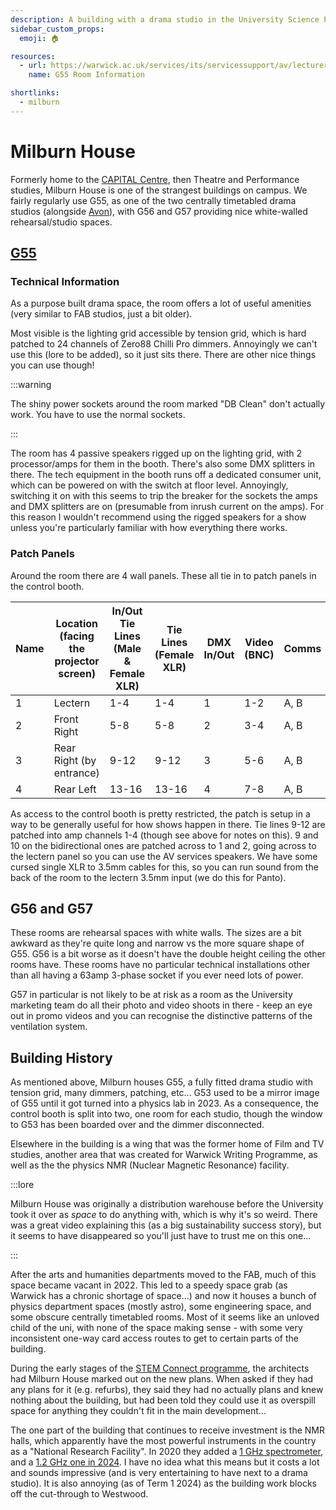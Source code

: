 ```yaml
---
description: A building with a drama studio in the University Science Park.
sidebar_custom_props:
  emoji: 🏠

resources:
  - url: https://warwick.ac.uk/services/its/servicessupport/av/lecturerooms/roominformation/g55
    name: G55 Room Information

shortlinks:
  - milburn
---
```


# Milburn House

Formerly home to the [CAPITAL Centre](https://warwick.ac.uk/fac/cross_fac/capital/), then Theatre and Performance
studies, Milburn House is one of the strangest buildings on campus. We fairly regularly use G55, as one of the two
centrally timetabled drama studios (alongside [Avon](./03-avon.md)), with G56 and G57 providing nice white-walled
rehearsal/studio spaces.

## [G55](https://warwick.ac.uk/services/its/servicessupport/av/lecturerooms/roominformation/g55)

### Technical Information

As a purpose built drama space, the room offers a lot of useful amenities (very similar to FAB studios, just a bit
older).

Most visible is the lighting grid accessible by tension grid, which is hard patched to 24 channels of Zero88 Chilli Pro
dimmers. Annoyingly we can't use this (lore to be added), so it just sits there. There are other nice things you can use
though!

:::warning

The shiny power sockets around the room marked "DB Clean" don't actually work. You have to use the normal sockets.

:::

The room has 4 passive speakers rigged up on the lighting grid, with 2 processor/amps for them in the booth. There's
also some DMX splitters in there. The tech equipment in the booth runs off a dedicated consumer unit, which can be
powered on with the switch at floor level. Annoyingly, switching it on with this seems to trip the breaker for the
sockets the amps and DMX splitters are on (presumable from inrush current on the amps). For this reason I wouldn't
recommend using the rigged speakers for a show unless you're particularly familiar with how everything there works.

### Patch Panels

Around the room there are 4 wall panels. These all tie in to patch panels in the control booth.

| Name | Location (facing the projector screen) | In/Out Tie Lines (Male & Female XLR) | Tie Lines (Female XLR) | DMX In/Out | Video (BNC) | Comms | SpeakON |
| ---- | -------------------------------------- | ------------------------------------ | ---------------------- | ---------- | ----------- | ----- | ------- |
| 1    | Lectern                                | 1-4                                  | 1-4                    | 1          | 1-2         | A, B  | 1-2     |
| 2    | Front Right                            | 5-8                                  | 5-8                    | 2          | 3-4         | A, B  | 3-4     |
| 3    | Rear Right (by entrance)               | 9-12                                 | 9-12                   | 3          | 5-6         | A, B  | 5-6     |
| 4    | Rear Left                              | 13-16                                | 13-16                  | 4          | 7-8         | A, B  | 7-8     |

As access to the control booth is pretty restricted, the patch is setup in a way to be generally useful for how shows
happen in there. Tie lines 9-12 are patched into amp channels 1-4 (though see above for notes on this). 9 and 10 on the
bidirectional ones are patched across to 1 and 2, going across to the lectern panel so you can use the AV services
speakers. We have some cursed single XLR to 3.5mm cables for this, so you can run sound from the back of the room to the
lectern 3.5mm input (we do this for Panto).

## G56 and G57

These rooms are rehearsal spaces with white walls. The sizes are a bit awkward as they're quite long and narrow vs the
more square shape of G55. G56 is a bit worse as it doesn't have the double height ceiling the other rooms have. These
rooms have no particular technical installations other than all having a 63amp 3-phase socket if you ever need lots of
power.

G57 in particular is not likely to be at risk as a room as the University marketing team do all their photo and video
shoots in there - keep an eye out in promo videos and you can recognise the distinctive patterns of the ventilation
system.

## Building History

As mentioned above, Milburn houses G55, a fully fitted drama studio with tension grid, many dimmers, patching, etc...
G53 used to be a mirror image of G55 until it got turned into a physics lab in 2023. As a consequence, the control booth
is split into two, one room for each studio, though the window to G53 has been boarded over and the dimmer disconnected.

Elsewhere in the building is a wing that was the former home of Film and TV studies, another area that was created for
Warwick Writing Programme, as well as the the physics NMR (Nuclear Magnetic Resonance) facility.

:::lore

Milburn House was originally a distribution warehouse before the University took it over as _space_ to do anything with,
which is why it's so weird. There was a great video explaining this (as a big sustainability success story), but it
seems to have disappeared so you'll just have to trust me on this one...

:::

After the arts and humanities departments moved to the FAB, much of this space became vacant in 2022. This led to a
speedy space grab (as Warwick has a chronic shortage of space...) and now it houses a bunch of physics department spaces
(mostly astro), some engineering space, and some obscure centrally timetabled rooms. Most of it seems like an unloved
child of the uni, with none of the space making sense - with some very inconsistent one-way card access routes to get to
certain parts of the building.

During the early stages of the [STEM Connect programme](https://warwick.ac.uk/about/strategy/connect/stem/), the
architects had Milburn House marked out on the new plans. When asked if they had any plans for it (e.g. refurbs), they
said they had no actually plans and knew nothing about the building, but had been told they could use it as overspill
space for anything they couldn't fit in the main development...

The one part of the building that continues to receive investment is the NMR halls, which apparently have the most
powerful instruments in the country as a "National Research Facility". In 2020 they added a
[1 GHz spectrometer](https://deeley.co.uk/deeley-construction-completes-950k-university-of-warwick-lab-extension/), and
a [1.2 GHz one in 2024](https://www.quantem.co.uk/2024/05/20/start-on-site-for-milburn-house-at-warwick-university/). I
have no idea what this means but it costs a lot and sounds impressive (and is very entertaining to have next to a drama
studio). It is also annoying (as of Term 1 2024) as the building work blocks off the cut-through to Westwood.

